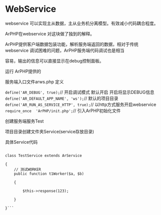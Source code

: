 # WebService

webservice 可以实现主从数据，主从业务机分离模型。有效减小代码耦合程度。

ArPHP在webservice 对这块做了独到的解释。

ArPHP提供客户端数据包装功能，解析服务端返回的数据，相对于传统webservice 调试困难的问题，ArPHP服务端代码调试也是相当

容易，输出的信息可以直接显示在debug控制面板。

运行  ArPHP提供的


服务端入口文件arws.php 定义 

```define('AR_DEBUG', true);```// 开启调试模式 默认开启 开启将显示DEBUG信息
```define('AR_DEFAULT_APP_NAME', 'ws');```// 默认的项目目录    
```define('AR_RUN_AS_SERVICE_HTTP', true);```// 以http方式服务开启webservice  
```require_once  'ArPHP/init.php';```// 引入ArPHP初始化文件


创建服务端服务Test

项目目录创建文件夹Service(service存放目录)

具体Service代码

```TestService.class.php

class TestService extends ArService

{
    // 测试WORKER
    public function t1Worker($a, $b)

    {

        $this->response(123);

    }

}```